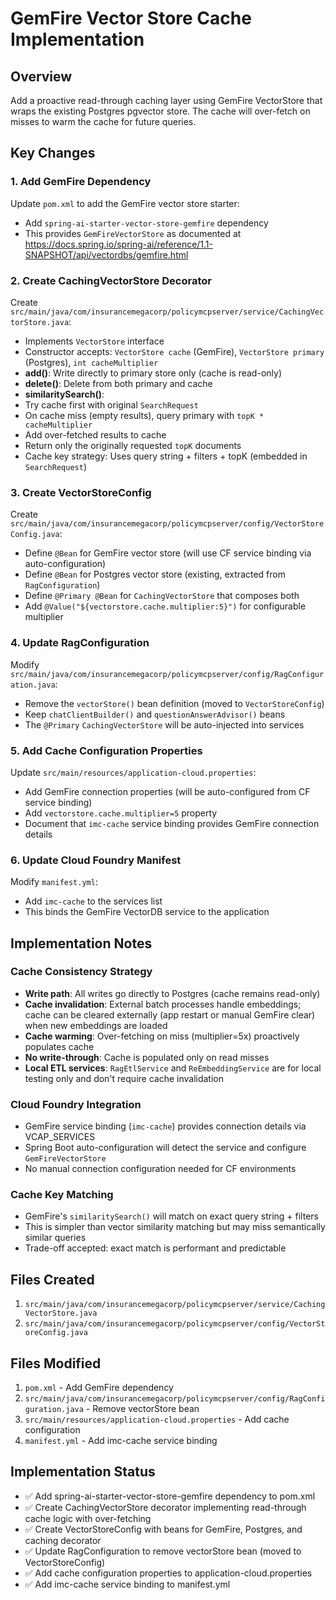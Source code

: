 <!-- 746b40b1-c5ae-4038-acba-3645596073ba a5d667d3-81d5-45e4-9d34-5a4a89721c97 -->
# GemFire Vector Store Cache Implementation

## Overview

Add a proactive read-through caching layer using GemFire VectorStore that wraps the existing Postgres pgvector store. The cache will over-fetch on misses to warm the cache for future queries.

## Key Changes

### 1. Add GemFire Dependency

Update `pom.xml` to add the GemFire vector store starter:

- Add `spring-ai-starter-vector-store-gemfire` dependency
- This provides `GemFireVectorStore` as documented at https://docs.spring.io/spring-ai/reference/1.1-SNAPSHOT/api/vectordbs/gemfire.html

### 2. Create CachingVectorStore Decorator

Create `src/main/java/com/insurancemegacorp/policymcpserver/service/CachingVectorStore.java`:

- Implements `VectorStore` interface
- Constructor accepts: `VectorStore cache` (GemFire), `VectorStore primary` (Postgres), `int cacheMultiplier`
- **add()**: Write directly to primary store only (cache is read-only)
- **delete()**: Delete from both primary and cache
- **similaritySearch()**: 
- Try cache first with original `SearchRequest`
- On cache miss (empty results), query primary with `topK * cacheMultiplier`
- Add over-fetched results to cache
- Return only the originally requested `topK` documents
- Cache key strategy: Uses query string + filters + topK (embedded in `SearchRequest`)

### 3. Create VectorStoreConfig

Create `src/main/java/com/insurancemegacorp/policymcpserver/config/VectorStoreConfig.java`:

- Define `@Bean` for GemFire vector store (will use CF service binding via auto-configuration)
- Define `@Bean` for Postgres vector store (existing, extracted from `RagConfiguration`)
- Define `@Primary @Bean` for `CachingVectorStore` that composes both
- Add `@Value("${vectorstore.cache.multiplier:5}")` for configurable multiplier

### 4. Update RagConfiguration

Modify `src/main/java/com/insurancemegacorp/policymcpserver/config/RagConfiguration.java`:

- Remove the `vectorStore()` bean definition (moved to `VectorStoreConfig`)
- Keep `chatClientBuilder()` and `questionAnswerAdvisor()` beans
- The `@Primary` `CachingVectorStore` will be auto-injected into services

### 5. Add Cache Configuration Properties

Update `src/main/resources/application-cloud.properties`:

- Add GemFire connection properties (will be auto-configured from CF service binding)
- Add `vectorstore.cache.multiplier=5` property
- Document that `imc-cache` service binding provides GemFire connection details

### 6. Update Cloud Foundry Manifest

Modify `manifest.yml`:

- Add `imc-cache` to the services list
- This binds the GemFire VectorDB service to the application

## Implementation Notes

### Cache Consistency Strategy

- **Write path**: All writes go directly to Postgres (cache remains read-only)
- **Cache invalidation**: External batch processes handle embeddings; cache can be cleared externally (app restart or manual GemFire clear) when new embeddings are loaded
- **Cache warming**: Over-fetching on miss (multiplier=5x) proactively populates cache
- **No write-through**: Cache is populated only on read misses
- **Local ETL services**: `RagEtlService` and `ReEmbeddingService` are for local testing only and don't require cache invalidation

### Cloud Foundry Integration

- GemFire service binding (`imc-cache`) provides connection details via VCAP_SERVICES
- Spring Boot auto-configuration will detect the service and configure `GemFireVectorStore`
- No manual connection configuration needed for CF environments

### Cache Key Matching

- GemFire's `similaritySearch()` will match on exact query string + filters
- This is simpler than vector similarity matching but may miss semantically similar queries
- Trade-off accepted: exact match is performant and predictable

## Files Created

1. `src/main/java/com/insurancemegacorp/policymcpserver/service/CachingVectorStore.java`
2. `src/main/java/com/insurancemegacorp/policymcpserver/config/VectorStoreConfig.java`

## Files Modified

1. `pom.xml` - Add GemFire dependency
2. `src/main/java/com/insurancemegacorp/policymcpserver/config/RagConfiguration.java` - Remove vectorStore bean
3. `src/main/resources/application-cloud.properties` - Add cache configuration
4. `manifest.yml` - Add imc-cache service binding

## Implementation Status

- ✅ Add spring-ai-starter-vector-store-gemfire dependency to pom.xml
- ✅ Create CachingVectorStore decorator implementing read-through cache logic with over-fetching
- ✅ Create VectorStoreConfig with beans for GemFire, Postgres, and caching decorator
- ✅ Update RagConfiguration to remove vectorStore bean (moved to VectorStoreConfig)
- ✅ Add cache configuration properties to application-cloud.properties
- ✅ Add imc-cache service binding to manifest.yml

